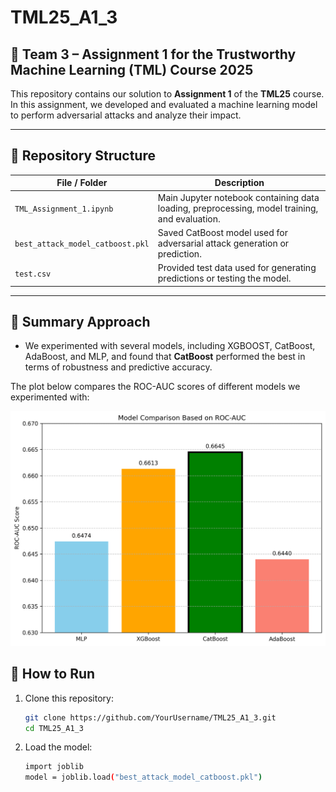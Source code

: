 # TML25_A1_3

## 📌 Team 3 – Assignment 1 for the Trustworthy Machine Learning (TML) Course 2025

This repository contains our solution to **Assignment 1** of the **TML25** course. In this assignment, we developed and evaluated a machine learning model to perform adversarial attacks and analyze their impact.

---

## 📁 Repository Structure

| File / Folder                | Description                                                                 |
|-----------------------------|-----------------------------------------------------------------------------|
| `TML_Assignment_1.ipynb`    | Main Jupyter notebook containing data loading, preprocessing, model training, and evaluation. |
| `best_attack_model_catboost.pkl` | Saved CatBoost model used for adversarial attack generation or prediction. |
| `test.csv`                  | Provided test data used for generating predictions or testing the model.   |

---

## 🧠 Summary Approach 

- We experimented with several models, including XGBOOST, CatBoost, AdaBoost, and MLP, and found that **CatBoost** performed the best in terms of robustness and predictive accuracy.

The plot below compares the ROC-AUC scores of different models we experimented with:

![ROC AUC Comparison](roc_auc_comparison.png)

## 🚀 How to Run

1. Clone this repository:
   ```bash
   git clone https://github.com/YourUsername/TML25_A1_3.git
   cd TML25_A1_3

2. Load the model:
    ```bash
   import joblib
   model = joblib.load("best_attack_model_catboost.pkl")


